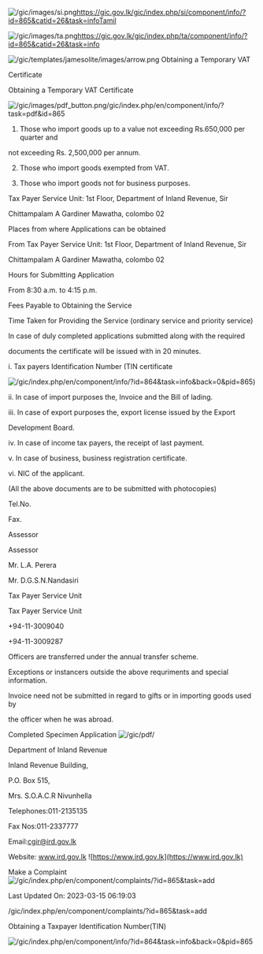 <!-- Source: https://gic.gov.lk/gic/index.php/en/component/info/?id=865&catid=26&task=info -->

![/gic/images/si.png](/gic/images/si.png)https://gic.gov.lk/gic/index.php/si/component/info/?id=865&catid=26&task=infoTamil

![/gic/images/ta.png](/gic/images/ta.png)https://gic.gov.lk/gic/index.php/ta/component/info/?id=865&catid=26&task=info

![/gic/templates/jamesolite/images/arrow.png](/gic/templates/jamesolite/images/arrow.png) Obtaining a Temporary VAT

Certificate

Obtaining a Temporary VAT Certificate

![/gic/images/pdf_button.png](/gic/images/pdf_button.png)/gic/index.php/en/component/info/?task=pdf&id=865

1. Those who import goods up to a value not exceeding Rs.650,000 per quarter and

not exceeding Rs. 2,500,000 per annum.

2. Those who import goods exempted from VAT.

3. Those who import goods not for business purposes.

Tax Payer Service Unit: 1st Floor, Department of Inland Revenue, Sir

Chittampalam A Gardiner Mawatha, colombo 02

Places from where Applications can be obtained

From Tax Payer Service Unit: 1st Floor, Department of Inland Revenue, Sir

Chittampalam A Gardiner Mawatha, colombo 02

Hours for Submitting Application

From 8:30 a.m. to 4:15 p.m.

Fees Payable to Obtaining the Service

Time Taken for Providing the Service (ordinary service and priority service)

In case of duly completed applications submitted along with the required

documents the certificate will be issued with in 20 minutes.

i. Tax payers Identification Number (TIN certificate

![/gic/index.php/en/component/info/?id=864&task=info&back=0&pid=865](/gic/index.php/en/component/info/?id=864&task=info&back=0&pid=865))

ii. In case of import purposes the, Invoice and the Bill of lading.

iii. In case of export purposes the, export license issued by the Export

Development Board.

iv. In case of income tax payers, the receipt of last payment.

v. In case of business, business registration certificate.

vi. NIC of the applicant.

(All the above documents are to be submitted with photocopies)

Tel.No.

Fax.

Assessor

Assessor

Mr. L.A. Perera

Mr. D.G.S.N.Nandasiri

Tax Payer Service Unit

Tax Payer Service Unit

+94-11-3009040

+94-11-3009287

Officers are transferred under the annual transfer scheme.

Exceptions or instancers outside the above requriments and special information.

Invoice need not be submitted in regard to gifts or in importing goods used by

the officer when he was abroad.

Completed Specimen Application ![/gic/pdf/](/gic/pdf/)

Department of Inland Revenue

Inland Revenue Building,

P.O. Box 515,

Mrs. S.O.A.C.R Nivunhella

Telephones:011-2135135

Fax Nos:011-2337777

Email:cgir@ird.gov.lk

Website: www.ird.gov.lk ![https://www.ird.gov.lk](https://www.ird.gov.lk)

Make a Complaint ![/gic/index.php/en/component/complaints/?id=865&task=add](/gic/index.php/en/component/complaints/?id=865&task=add)

Last Updated On: 2023-03-15 06:19:03

/gic/index.php/en/component/complaints/?id=865&task=add

Obtaining a Taxpayer Identification Number(TIN)

![/gic/index.php/en/component/info/?id=864&task=info&back=0&pid=865](/gic/index.php/en/component/info/?id=864&task=info&back=0&pid=865)